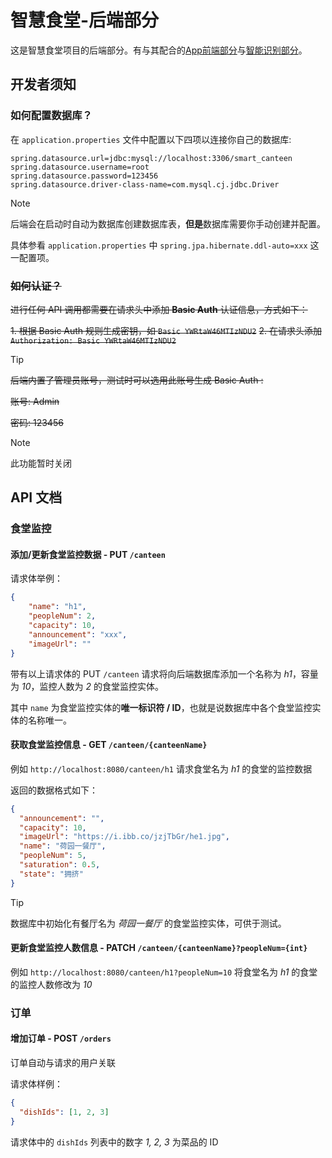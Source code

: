 # 智慧食堂-后端部分

这是智慧食堂项目的后端部分。有与其配合的[App前端部分](https://github.com/AlearXS/SmartCanteenApp)与[智能识别部分](https://github.com/AlearXS/SmartCanteenDetection)。

## 开发者须知

### 如何配置数据库？

在 `application.properties` 文件中配置以下四项以连接你自己的数据库:

```properties
spring.datasource.url=jdbc:mysql://localhost:3306/smart_canteen
spring.datasource.username=root
spring.datasource.password=123456
spring.datasource.driver-class-name=com.mysql.cj.jdbc.Driver
```

> [!NOTE]
> 后端会在启动时自动为数据库创建数据库表，**但是**数据库需要你手动创建并配置。
> 
> 具体参看 `application.properties` 中 `spring.jpa.hibernate.ddl-auto=xxx` 这一配置项。

### ~~如何认证？~~

~~进行任何 API 调用都需要在请求头中添加 **Basic Auth** 认证信息，方式如下：~~

~~1. 根据 Basic Auth 规则生成密钥，如 `Basic YWRtaW46MTIzNDU2`~~
~~2. 在请求头添加 `Authorization: Basic YWRtaW46MTIzNDU2`~~

> [!TIP]
> ~~后端内置了管理员账号，测试时可以选用此账号生成 Basic Auth :~~
> 
> ~~账号: Admin~~
> 
> ~~密码: 123456~~

> [!NOTE]
> 此功能暂时关闭

## API 文档

### 食堂监控

#### 添加/更新食堂监控数据 - PUT `/canteen` 

请求体举例：

```json
{
    "name": "h1",
    "peopleNum": 2,
    "capacity": 10,
    "announcement": "xxx",
    "imageUrl": ""
}
```

带有以上请求体的 PUT `/canteen` 请求将向后端数据库添加一个名称为 *h1*，容量为 *10*，监控人数为 *2* 的食堂监控实体。

其中 `name` 为食堂监控实体的**唯一标识符 / ID**，也就是说数据库中各个食堂监控实体的名称唯一。

#### 获取食堂监控信息 - GET `/canteen/{canteenName}` 

例如 `http://localhost:8080/canteen/h1` 请求食堂名为 *h1* 的食堂的监控数据

返回的数据格式如下：

```json
{
  "announcement": "",
  "capacity": 10,
  "imageUrl": "https://i.ibb.co/jzjTbGr/he1.jpg",
  "name": "荷园一餐厅",
  "peopleNum": 5,
  "saturation": 0.5,
  "state": "拥挤"
}
```

> [!TIP]
> 数据库中初始化有餐厅名为 *荷园一餐厅* 的食堂监控实体，可供于测试。

#### 更新食堂监控人数信息 - PATCH `/canteen/{canteenName}?peopleNum={int}`

例如 `http://localhost:8080/canteen/h1?peopleNum=10` 将食堂名为 *h1* 的食堂的监控人数修改为 *10*

### 订单

#### 增加订单 - POST `/orders`

订单自动与请求的用户关联

请求体样例：

```json
{
  "dishIds": [1, 2, 3]
}
```

请求体中的 `dishIds` 列表中的数字 *1, 2, 3* 为菜品的 ID




